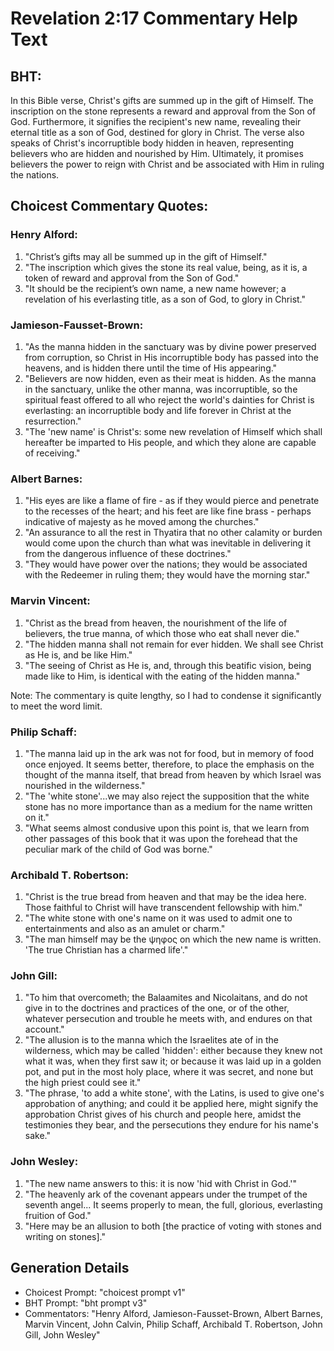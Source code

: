 # Revelation 2:17 Commentary Help Text

## BHT:
In this Bible verse, Christ's gifts are summed up in the gift of Himself. The inscription on the stone represents a reward and approval from the Son of God. Furthermore, it signifies the recipient's new name, revealing their eternal title as a son of God, destined for glory in Christ. The verse also speaks of Christ's incorruptible body hidden in heaven, representing believers who are hidden and nourished by Him. Ultimately, it promises believers the power to reign with Christ and be associated with Him in ruling the nations.

## Choicest Commentary Quotes:
### Henry Alford:
1) "Christ’s gifts may all be summed up in the gift of Himself."
2) "The inscription which gives the stone its real value, being, as it is, a token of reward and approval from the Son of God."
3) "It should be the recipient’s own name, a new name however; a revelation of his everlasting title, as a son of God, to glory in Christ."

### Jamieson-Fausset-Brown:
1. "As the manna hidden in the sanctuary was by divine power preserved from corruption, so Christ in His incorruptible body has passed into the heavens, and is hidden there until the time of His appearing."
2. "Believers are now hidden, even as their meat is hidden. As the manna in the sanctuary, unlike the other manna, was incorruptible, so the spiritual feast offered to all who reject the world's dainties for Christ is everlasting: an incorruptible body and life forever in Christ at the resurrection."
3. "The 'new name' is Christ's: some new revelation of Himself which shall hereafter be imparted to His people, and which they alone are capable of receiving."

### Albert Barnes:
1. "His eyes are like a flame of fire - as if they would pierce and penetrate to the recesses of the heart; and his feet are like fine brass - perhaps indicative of majesty as he moved among the churches." 
2. "An assurance to all the rest in Thyatira that no other calamity or burden would come upon the church than what was inevitable in delivering it from the dangerous influence of these doctrines."
3. "They would have power over the nations; they would be associated with the Redeemer in ruling them; they would have the morning star."

### Marvin Vincent:
1. "Christ as the bread from heaven, the nourishment of the life of believers, the true manna, of which those who eat shall never die."
2. "The hidden manna shall not remain for ever hidden. We shall see Christ as He is, and be like Him."
3. "The seeing of Christ as He is, and, through this beatific vision, being made like to Him, is identical with the eating of the hidden manna."

Note: The commentary is quite lengthy, so I had to condense it significantly to meet the word limit.

### Philip Schaff:
1) "The manna laid up in the ark was not for food, but in memory of food once enjoyed. It seems better, therefore, to place the emphasis on the thought of the manna itself, that bread from heaven by which Israel was nourished in the wilderness." 
2) "The 'white stone'...we may also reject the supposition that the white stone has no more importance than as a medium for the name written on it." 
3) "What seems almost condusive upon this point is, that we learn from other passages of this book that it was upon the forehead that the peculiar mark of the child of God was borne."

### Archibald T. Robertson:
1. "Christ is the true bread from heaven and that may be the idea here. Those faithful to Christ will have transcendent fellowship with him." 
2. "The white stone with one's name on it was used to admit one to entertainments and also as an amulet or charm." 
3. "The man himself may be the ψηφος on which the new name is written. 'The true Christian has a charmed life'."

### John Gill:
1. "To him that overcometh; the Balaamites and Nicolaitans, and do not give in to the doctrines and practices of the one, or of the other, whatever persecution and trouble he meets with, and endures on that account."
2. "The allusion is to the manna which the Israelites ate of in the wilderness, which may be called 'hidden': either because they knew not what it was, when they first saw it; or because it was laid up in a golden pot, and put in the most holy place, where it was secret, and none but the high priest could see it."
3. "The phrase, 'to add a white stone', with the Latins, is used to give one's approbation of anything; and could it be applied here, might signify the approbation Christ gives of his church and people here, amidst the testimonies they bear, and the persecutions they endure for his name's sake."

### John Wesley:
1. "The new name answers to this: it is now 'hid with Christ in God.'"
2. "The heavenly ark of the covenant appears under the trumpet of the seventh angel... It seems properly to mean, the full, glorious, everlasting fruition of God."
3. "Here may be an allusion to both [the practice of voting with stones and writing on stones]."


## Generation Details
- Choicest Prompt: "choicest prompt v1"
- BHT Prompt: "bht prompt v3"
- Commentators: "Henry Alford, Jamieson-Fausset-Brown, Albert Barnes, Marvin Vincent, John Calvin, Philip Schaff, Archibald T. Robertson, John Gill, John Wesley"
